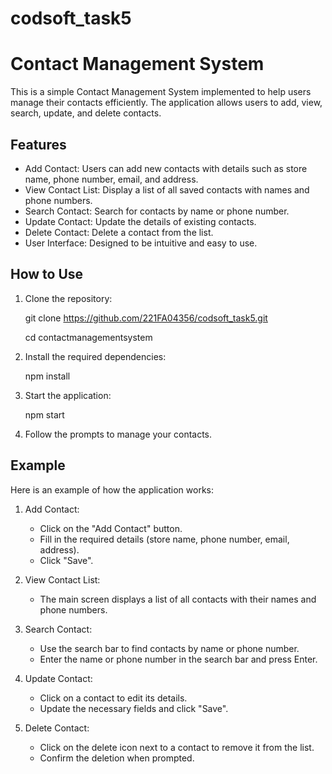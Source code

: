 # codsoft_task5

# Contact Management System

This is a simple Contact Management System implemented to help users manage their contacts efficiently. The application allows users to add, view, search, update, and delete contacts.

## Features

- Add Contact: Users can add new contacts with details such as store name, phone number, email, and address.
- View Contact List: Display a list of all saved contacts with names and phone numbers.
- Search Contact: Search for contacts by name or phone number.
- Update Contact: Update the details of existing contacts.
- Delete Contact: Delete a contact from the list.
- User Interface: Designed to be intuitive and easy to use.

## How to Use

1. Clone the repository:
   
    git clone https://github.com/221FA04356/codsoft_task5.git
    
    cd contactmanagementsystem
    

2. Install the required dependencies:
    
    npm install
    

3. Start the application:
    
    npm start
    

4. Follow the prompts to manage your contacts.

## Example

Here is an example of how the application works:

1. Add Contact:
    - Click on the "Add Contact" button.
    - Fill in the required details (store name, phone number, email, address).
    - Click "Save".

2. View Contact List:
    - The main screen displays a list of all contacts with their names and phone numbers.

3. Search Contact:
    - Use the search bar to find contacts by name or phone number.
    - Enter the name or phone number in the search bar and press Enter.

4. Update Contact:
    - Click on a contact to edit its details.
    - Update the necessary fields and click "Save".

5. Delete Contact:
    - Click on the delete icon next to a contact to remove it from the list.
    - Confirm the deletion when prompted.
